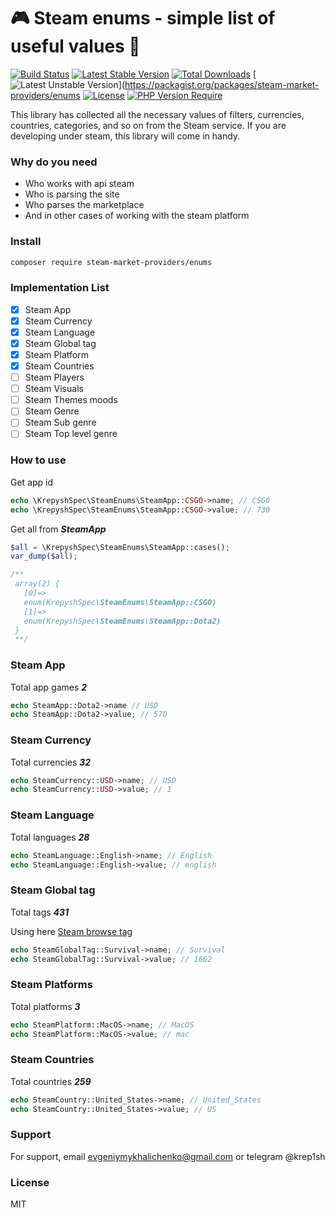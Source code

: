 # 🎮 Steam enums - simple list of useful values 👾
[![Build Status](https://circleci.com/gh/steam-market-providers/enums.svg?style=shield)](https://circleci.com/gh/steam-market-providers/enums)
[![Latest Stable Version](http://poser.pugx.org/steam-market-providers/enums/v)](https://packagist.org/packages/steam-market-providers/enums)
[![Total Downloads](http://poser.pugx.org/steam-market-providers/enums/downloads)](https://packagist.org/packages/steam-market-providers/enums)
[![Latest Unstable Version](http://poser.pugx.org/steam-market-providers/enums/v/unstable)](https://packagist.org/packages/steam-market-providers/enums
[![License](http://poser.pugx.org/steam-market-providers/enums/license)](https://packagist.org/packages/steam-market-providers/enums) [![PHP Version Require](http://poser.pugx.org/steam-market-providers/enums/require/php)](https://packagist.org/packages/steam-market-providers/enums)

This library has collected all the necessary values of filters, currencies, countries, categories, and so on from the Steam service.
If you are developing under steam, this library will come in handy.

### Why do you need
- Who works with api steam
- Who is parsing the site
- Who parses the marketplace
- And in other cases of working with the steam platform

### Install
```bash
composer require steam-market-providers/enums
```

### Implementation List

- [x] Steam App
- [x] Steam Currency
- [x] Steam Language
- [x] Steam Global tag
- [x] Steam Platform
- [x] Steam Countries
- [ ] Steam Players
- [ ] Steam Visuals
- [ ] Steam Themes moods
- [ ] Steam Genre
- [ ] Steam Sub genre
- [ ] Steam Top level genre

### How to use
Get app id
```php
echo \KrepyshSpec\SteamEnums\SteamApp::CSGO->name; // CSGO
echo \KrepyshSpec\SteamEnums\SteamApp::CSGO->value; // 730
```
Get all from ***SteamApp***
```php
$all = \KrepyshSpec\SteamEnums\SteamApp::cases();
var_dump($all);

/**
 array(2) {
   [0]=>
   enum(KrepyshSpec\SteamEnums\SteamApp::CSGO)
   [1]=>
   enum(KrepyshSpec\SteamEnums\SteamApp::Dota2)
 }
 **/
```

### Steam App
Total app games ***2***
```php
echo SteamApp::Dota2->name // USD
echo SteamApp::Dota2->value; // 570
```

### Steam Currency
Total currencies ***32***
```php
echo SteamCurrency::USD->name; // USD
echo SteamCurrency::USD->value; // 1
```

### Steam Language
Total languages ***28***
```php
echo SteamLanguage::English->name; // English
echo SteamLanguage::English->value; // english
```

### Steam Global tag
Total tags ***431***

Using here [Steam browse tag](https://store.steampowered.com/tag/browse/)
```php
echo SteamGlobalTag::Survival->name; // Survival
echo SteamGlobalTag::Survival->value; // 1662
```

### Steam Platforms
Total platforms ***3***
```php
echo SteamPlatform::MacOS->name; // MacOS
echo SteamPlatform::MacOS->value; // mac
```

### Steam Countries
Total countries ***259***

```php
echo SteamCountry::United_States->name; // United_States
echo SteamCountry::United_States->value; // US
```

### Support

For support, email evgeniymykhalichenko@gmail.com or telegram @krep1sh

### License

MIT